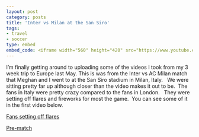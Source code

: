 ```yaml
---
layout: post
category: posts
title: 'Inter vs Milan at the San Siro'
tags:
- travel
- soccer
type: embed
embed_code: <iframe width="560" height="420" src="https://www.youtube.com/embed/qYSsvjv0sVM?color=white&theme=light"></iframe>
---
```


I’m finally getting around to uploading some of the videos I took from my 3 week trip to Europe last May. 
This is was from the Inter vs AC Milan match that Meghan and I went to at the San Siro stadium in Milan, Italy.  
We were sitting pretty far up although closer than the video makes it out to be.  The fans in Italy were pretty crazy compared to the fans in London.  
They were setting off flares and fireworks for most the game.  You can see some of it in the first video below.

[Fans setting off flares](https://www.youtube.com/watch?v=QZBFia2xQzI)

[Pre-match](https://www.youtube.com/watch?v=Lu3n7RXzr-M)
